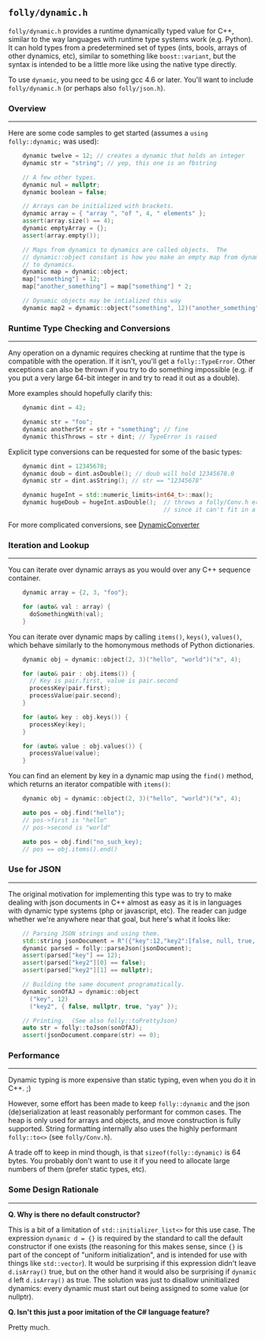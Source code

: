 `folly/dynamic.h`
-----------------

`folly/dynamic.h` provides a runtime dynamically typed value for
C++, similar to the way languages with runtime type systems work
(e.g. Python). It can hold types from a predetermined set of types
(ints, bools, arrays of other dynamics, etc), similar to something like
`boost::variant`, but the syntax is intended to be a little more like
using the native type directly.

To use `dynamic`, you need to be using gcc 4.6 or later. You'll want to
include `folly/dynamic.h` (or perhaps also `folly/json.h`).

### Overview
***

Here are some code samples to get started (assumes a `using
folly::dynamic;` was used):

``` Cpp
    dynamic twelve = 12; // creates a dynamic that holds an integer
    dynamic str = "string"; // yep, this one is an fbstring

    // A few other types.
    dynamic nul = nullptr;
    dynamic boolean = false;

    // Arrays can be initialized with brackets.
    dynamic array = { "array ", "of ", 4, " elements" };
    assert(array.size() == 4);
    dynamic emptyArray = {};
    assert(array.empty());

    // Maps from dynamics to dynamics are called objects.  The
    // dynamic::object constant is how you make an empty map from dynamics
    // to dynamics.
    dynamic map = dynamic::object;
    map["something"] = 12;
    map["another_something"] = map["something"] * 2;

    // Dynamic objects may be intialized this way
    dynamic map2 = dynamic::object("something", 12)("another_something", 24);
```

### Runtime Type Checking and Conversions
***

Any operation on a dynamic requires checking at runtime that the
type is compatible with the operation. If it isn't, you'll get a
`folly::TypeError`. Other exceptions can also be thrown if
you try to do something impossible (e.g. if you put a very large
64-bit integer in and try to read it out as a double).

More examples should hopefully clarify this:

``` Cpp
    dynamic dint = 42;

    dynamic str = "foo";
    dynamic anotherStr = str + "something"; // fine
    dynamic thisThrows = str + dint; // TypeError is raised
```

Explicit type conversions can be requested for some of the basic types:

``` Cpp
    dynamic dint = 12345678;
    dynamic doub = dint.asDouble(); // doub will hold 12345678.0
    dynamic str = dint.asString(); // str == "12345678"

    dynamic hugeInt = std::numeric_limits<int64_t>::max();
    dynamic hugeDoub = hugeInt.asDouble();  // throws a folly/Conv.h error,
                                            // since it can't fit in a double
```

For more complicated conversions, see [DynamicConverter](FBVector.md)

### Iteration and Lookup
***

You can iterate over dynamic arrays as you would over any C++ sequence container.

``` Cpp
    dynamic array = {2, 3, "foo"};

    for (auto& val : array) {
      doSomethingWith(val);
    }
```

You can iterate over dynamic maps by calling `items()`, `keys()`,
`values()`, which behave similarly to the homonymous methods of Python
dictionaries.

``` Cpp
    dynamic obj = dynamic::object(2, 3)("hello", "world")("x", 4);

    for (auto& pair : obj.items()) {
      // Key is pair.first, value is pair.second
      processKey(pair.first);
      processValue(pair.second);
    }

    for (auto& key : obj.keys()) {
      processKey(key);
    }

    for (auto& value : obj.values()) {
      processValue(value);
    }
```

You can find an element by key in a dynamic map using the `find()` method,
which returns an iterator compatible with `items()`:

``` Cpp
    dynamic obj = dynamic::object(2, 3)("hello", "world")("x", 4);

    auto pos = obj.find("hello");
    // pos->first is "hello"
    // pos->second is "world"

    auto pos = obj.find("no_such_key);
    // pos == obj.items().end()
```


### Use for JSON
***

The original motivation for implementing this type was to try to
make dealing with json documents in C++ almost as easy as it is
in languages with dynamic type systems (php or javascript, etc).
The reader can judge whether we're anywhere near that goal, but
here's what it looks like:

``` Cpp
    // Parsing JSON strings and using them.
    std::string jsonDocument = R"({"key":12,"key2":[false, null, true, "yay"]})";
    dynamic parsed = folly::parseJson(jsonDocument);
    assert(parsed["key"] == 12);
    assert(parsed["key2"][0] == false);
    assert(parsed["key2"][1] == nullptr);

    // Building the same document programatically.
    dynamic sonOfAJ = dynamic::object
      ("key", 12)
      ("key2", { false, nullptr, true, "yay" });

    // Printing.  (See also folly::toPrettyJson)
    auto str = folly::toJson(sonOfAJ);
    assert(jsonDocument.compare(str) == 0);
```

### Performance
***

Dynamic typing is more expensive than static typing, even when
you do it in C++. ;)

However, some effort has been made to keep `folly::dynamic` and
the json (de)serialization at least reasonably performant for
common cases. The heap is only used for arrays and objects, and
move construction is fully supported. String formatting
internally also uses the highly performant `folly::to<>` (see
`folly/Conv.h`).

A trade off to keep in mind though, is that
`sizeof(folly::dynamic)` is 64 bytes. You probably don't want to
use it if you need to allocate large numbers of them (prefer
static types, etc).

### Some Design Rationale
***

**Q. Why is there no default constructor?**

This is a bit of a limitation of `std::initializer_list<>` for
this use case. The expression `dynamic d = {}` is required by the
standard to call the default constructor if one exists (the
reasoning for this makes sense, since `{}` is part of the concept
of "uniform initialization", and is intended for use with things
like `std::vector`). It would be surprising if this expression
didn't leave `d.isArray()` true, but on the other hand it would
also be surprising if `dynamic d` left `d.isArray()` as true. The
solution was just to disallow uninitialized dynamics: every
dynamic must start out being assigned to some value (or nullptr).

**Q. Isn't this just a poor imitation of the C# language feature?**

Pretty much.
